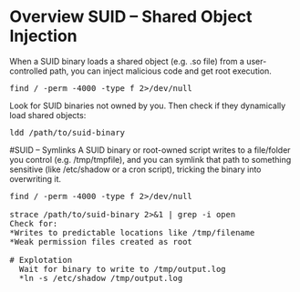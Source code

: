 # Overview SUID – Shared Object Injection
When a SUID binary loads a shared object (e.g. .so file) from a user-controlled path, you can inject malicious code and get root execution.

<pre>find / -perm -4000 -type f 2>/dev/null
</pre>

Look for SUID binaries not owned by you. Then check if they dynamically load shared objects:
<pre>ldd /path/to/suid-binary
</pre>

#SUID – Symlinks
A SUID binary or root-owned script writes to a file/folder you control (e.g. /tmp/tmpfile), and you can symlink that path to something sensitive (like /etc/shadow or a cron script), tricking the binary into overwriting it.
<pre>find / -perm -4000 -type f 2>/dev/null

strace /path/to/suid-binary 2>&1 | grep -i open
Check for:
*Writes to predictable locations like /tmp/filename
*Weak permission files created as root

# Explotation
  Wait for binary to write to /tmp/output.log
  *ln -s /etc/shadow /tmp/output.log
</pre>
